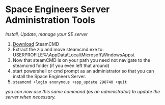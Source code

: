 # Space Engineers Server Administration Tools
_Install, Update, manage your SE server_

1. [Download](https://steamcdn-a.akamaihd.net/client/installer/steamcmd.zip) SteamCMD  
2. Extract the zip and move steamcmd.exe to: USERPROFILE%\AppData\Local\Microsoft\WindowsApps\   
3. Now that steamCMD is on your path you need not navigate to the steamcmd folder (if you even left that around)  
4. start powershell or cmd prompt as an administrator so that you can install the Space Engineers Server.  
5. `steamcmd +login anonymous +app_update 298740 +quit`  

_you can now use this same command (as an administrator) to update the server when necessary._  
